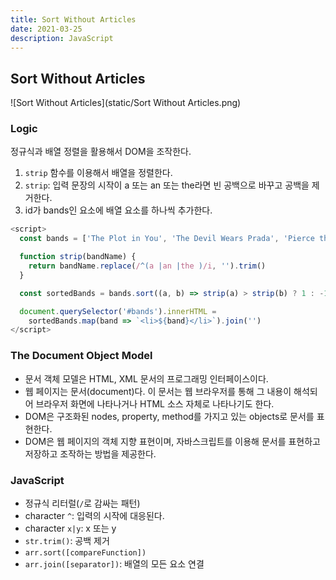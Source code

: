 ```yaml
---
title: Sort Without Articles
date: 2021-03-25
description: JavaScript
---
```


## Sort Without Articles

![Sort Without Articles](static/Sort Without Articles.png)

### Logic

정규식과 배열 정렬을 활용해서 DOM을 조작한다.

1. `strip` 함수를 이용해서 배열을 정렬한다.
2. `strip`: 입력 문장의 시작이 a 또는 an 또는 the라면 빈 공백으로 바꾸고 공백을 제거한다.
3. id가 bands인 요소에 배열 요소를 하나씩 추가한다.

```javascript
<script>
  const bands = ['The Plot in You', 'The Devil Wears Prada', 'Pierce the Veil', 'Norma Jean', 'The Bled', 'Say Anything', 'The Midway State', 'We Came as Romans', 'Counterparts', 'Oh, Sleeper', 'A Skylit Drive', 'Anywhere But Here', 'An Old Dog'];

  function strip(bandName) {
    return bandName.replace(/^(a |an |the )/i, '').trim()
  }

  const sortedBands = bands.sort((a, b) => strip(a) > strip(b) ? 1 : -1)

  document.querySelector('#bands').innerHTML =
    sortedBands.map(band => `<li>${band}</li>`).join('')
</script>
```

### The Document Object Model

- 문서 객체 모델은 HTML, XML 문서의 프로그래밍 인터페이스이다.
- 웹 페이지는 문서(document)다. 이 문서는 웹 브라우저를 통해 그 내용이 해석되어 브라우저 화면에 나타나거나 HTML 소스 자체로 나타나기도 한다. 
- DOM은 구조화된 nodes, property, method를 가지고 있는 objects로 문서를 표현한다.
- DOM은 웹 페이지의 객체 지향 표현이며, 자바스크립트를 이용해 문서를 표현하고 저장하고 조작하는 방법을 제공한다.

### JavaScript

- 정규식 리터럴(`/`로 감싸는 패턴)
- character `^`: 입력의 시작에 대응된다.
- character `x|y`: x 또는 y
- `str.trim()`: 공백 제거
- `arr.sort([compareFunction])`
- `arr.join([separator])`: 배열의 모든 요소 연결
